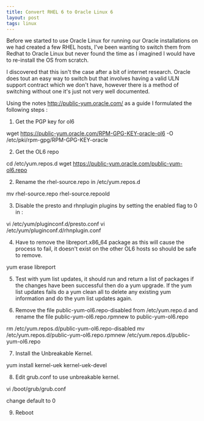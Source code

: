 ```yaml
---
title: Convert RHEL 6 to Oracle Linux 6
layout: post
tags: linux
---
```


Before we started to use Oracle Linux for running our Oracle installations on we had created a few RHEL hosts, I've been wanting to switch them from Redhat to Oracle Linux but never found the time as I imagined I would have to re-install the OS from scratch.

I discovered that this isn't the case after a bit of internet research. Oracle does tout an easy way to switch but that involves having a valid ULN support contract which we don't have, however there is a method of switching without one it's just not very well documented.

Using the notes http://public-yum.oracle.com/ as a guide I formulated the following steps :

1. Get the PGP key for ol6

wget https://public-yum.oracle.com/RPM-GPG-KEY-oracle-ol6 -O /etc/pki/rpm-gpg/RPM-GPG-KEY-oracle

2. Get the OL6 repo

cd /etc/yum.repos.d
wget https://public-yum.oracle.com/public-yum-ol6.repo

2. Rename the rhel-source.repo in /etc/yum.repos.d

mv rhel-source.repo rhel-source.repoold

3. Disable the presto and rhnplugin plugins by setting the enabled flag to 0 in :

vi /etc/yum/pluginconf.d/presto.conf
vi /etc/yum/pluginconf.d/rhnplugin.conf

4. Have to remove the libreport.x86_64 package as this will cause the process to fail, it doesn't exist on the other  OL6 hosts so should be safe to remove.

yum erase libreport

5. Test with yum list updates, it should run and return a list of packages if the changes have been successful then do a yum upgrade. If the yum list updates fails do a yum clean all to delete any existing yum information and do the yum list updates again.

6. Remove the file public-yum-ol6.repo-disabled from /etc/yum.repo.d and rename the file public-yum-ol6.repo.rpmnew to public-yum-ol6.repo

rm /etc/yum.repos.d/public-yum-ol6.repo-disabled
mv /etc/yum.repos.d/public-yum-ol6.repo.rpmnew /etc/yum.repos.d/public-yum-ol6.repo

7. Install the Unbreakable Kernel.

yum install kernel-uek kernel-uek-devel

8. Edit grub.conf to use unbreakable kernel.

vi /boot/grub/grub.conf

change default to 0

9. Reboot